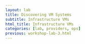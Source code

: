 ```yaml
---
layout: lab
title: Discovering VM Systems
subtitle: Infrastructure VMs
html_title: Infrastructure VMs
categories: [lab, providers, ops]
previous: workshop-lab-3.html
---
```

